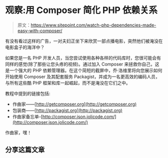 # 观察:用 Composer 简化 PHP 依赖关系

> 原文：<https://www.sitepoint.com/watch-php-dependencies-made-easy-with-composer/>

有没有看过这样的广告，一对夫妇正坐下来欣赏一部点播电影，突然他们被淹没在电影盒子的海洋中？

如果您是一名 PHP 开发人员，当您尝试使用各种各样的代码库时，您很可能会有同样的感觉(除了那些让您头疼的视频)。通过加入 Composer 来拯救你自己，这是一个强大的 PHP 依赖管理器。在这个简短的截屏中，乔·洛维里将向您展示如何开始使用 Composer 及其配套服务 Packagist，并成为一名更高效的编码人员，与所有这些酷 PHP 框架和库一起崛起，而不是淹没在它们之中。

教程中提到的链接包括:

*   作曲家——[http://getcomposer.org](http://getcomposer.org)
*   包装商——[http://packagist.org](http://packagist.org)
*   作曲家备忘单-[http://composer.json.jolicode.com/](http://composer.json.jolicode.com/)

作曲家，嘿！

## 分享这篇文章